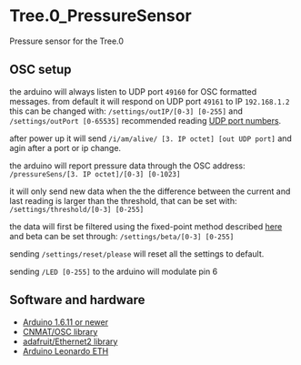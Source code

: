 # Tree.0_PressureSensor
Pressure sensor for the Tree.0

## OSC setup
the arduino will always listen to UDP port `49160` for OSC formatted messages. from default it will respond on UDP port `49161` to IP `192.168.1.2` this can be changed with:
`/settings/outIP/[0-3] [0-255]` and
`/settings/outPort [0-65535]` recommended reading [UDP port numbers](https://en.wikipedia.org/wiki/List_of_TCP_and_UDP_port_numbers).

after power up it will send `/i/am/alive/ [3. IP octet] [out UDP port]` and agin after a port or ip change.

the arduino will report pressure data through the OSC address: `/pressureSens/[3. IP octet]/[0-3] [0-1023]`

it will only send new data when the the difference between the current and last reading is larger than the threshold, that can be set with: `/settings/threshold/[0-3] [0-255]`

the data will first be filtered using the fixed-point method described [here](https://kiritchatterjee.wordpress.com/2014/11/10/a-simple-digital-low-pass-filter-in-c/)
and beta can be set through: `/settings/beta/[0-3] [0-255]`

sending `/settings/reset/please` will reset all the settings to default.

sending `/LED [0-255]` to the arduino will modulate pin 6

## Software and hardware
- [Arduino 1.6.11 or newer](https://www.arduino.cc/en/Main/Software)
- [CNMAT/OSC library](https://github.com/CNMAT/OSC)
- [adafruit/Ethernet2 library](https://github.com/adafruit/Ethernet2)
- [Arduino Leonardo ETH](http://www.arduino.org/products/boards/arduino-leonardo-eth)
